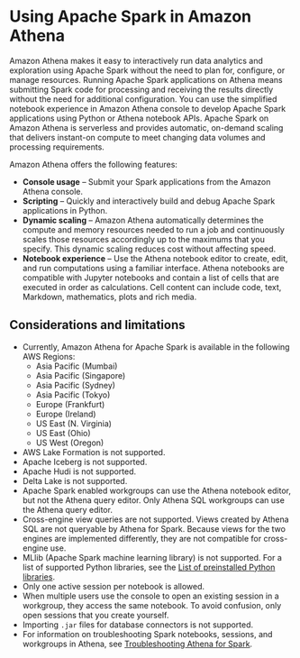# Using Apache Spark in Amazon Athena<a name="notebooks-spark"></a>

Amazon Athena makes it easy to interactively run data analytics and exploration using Apache Spark without the need to plan for, configure, or manage resources\. Running Apache Spark applications on Athena means submitting Spark code for processing and receiving the results directly without the need for additional configuration\. You can use the simplified notebook experience in Amazon Athena console to develop Apache Spark applications using Python or Athena notebook APIs\. Apache Spark on Amazon Athena is serverless and provides automatic, on\-demand scaling that delivers instant\-on compute to meet changing data volumes and processing requirements\.

Amazon Athena offers the following features:
+ **Console usage** – Submit your Spark applications from the Amazon Athena console\.
+ **Scripting** – Quickly and interactively build and debug Apache Spark applications in Python\.
+ **Dynamic scaling** – Amazon Athena automatically determines the compute and memory resources needed to run a job and continuously scales those resources accordingly up to the maximums that you specify\. This dynamic scaling reduces cost without affecting speed\.
+ **Notebook experience** – Use the Athena notebook editor to create, edit, and run computations using a familiar interface\. Athena notebooks are compatible with Jupyter notebooks and contain a list of cells that are executed in order as calculations\. Cell content can include code, text, Markdown, mathematics, plots and rich media\. 

## Considerations and limitations<a name="notebooks-spark-considerations-and-limitations"></a>
+ Currently, Amazon Athena for Apache Spark is available in the following AWS Regions:
  + Asia Pacific \(Mumbai\)
  + Asia Pacific \(Singapore\)
  + Asia Pacific \(Sydney\)
  + Asia Pacific \(Tokyo\)
  + Europe \(Frankfurt\)
  + Europe \(Ireland\)
  + US East \(N\. Virginia\)
  + US East \(Ohio\)
  + US West \(Oregon\)
+ AWS Lake Formation is not supported\.
+ Apache Iceberg is not supported\. 
+ Apache Hudi is not supported\.
+ Delta Lake is not supported\.
+ Apache Spark enabled workgroups can use the Athena notebook editor, but not the Athena query editor\. Only Athena SQL workgroups can use the Athena query editor\.
+ Cross\-engine view queries are not supported\. Views created by Athena SQL are not queryable by Athena for Spark\. Because views for the two engines are implemented differently, they are not compatible for cross\-engine use\.
+ MLlib \(Apache Spark machine learning library\) is not supported\. For a list of supported Python libraries, see the [List of preinstalled Python libraries](notebooks-spark-preinstalled-python-libraries.md)\.
+  Only one active session per notebook is allowed\. 
+ When multiple users use the console to open an existing session in a workgroup, they access the same notebook\. To avoid confusion, only open sessions that you create yourself\.
+ Importing `.jar` files for database connectors is not supported\.
+ For information on troubleshooting Spark notebooks, sessions, and workgroups in Athena, see [Troubleshooting Athena for Spark](notebooks-spark-troubleshooting.md)\.